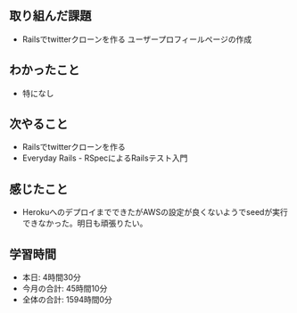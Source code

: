 ## 取り組んだ課題
- Railsでtwitterクローンを作る ユーザープロフィールページの作成
## わかったこと
- 特になし
## 次やること
- Railsでtwitterクローンを作る
- Everyday Rails - RSpecによるRailsテスト入門
## 感じたこと
- HerokuへのデプロイまでできたがAWSの設定が良くないようでseedが実行できなかった。明日も頑張りたい。
## 学習時間
- 本日: 4時間30分
- 今月の合計: 45時間10分
- 全体の合計: 1594時間0分
